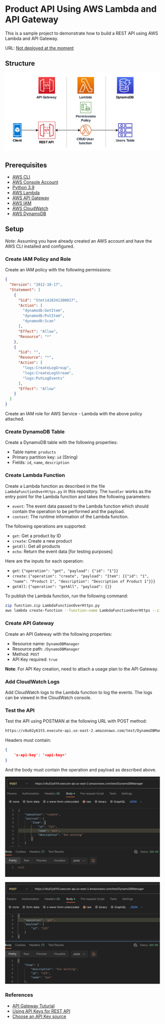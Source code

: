# Product API Using AWS Lambda and API Gateway

This is a sample project to demonstrate how to build a REST API using AWS Lambda and API Gateway.

URL: [Not deployed at the moment](https://v8u02y61t5.execute-api.us-east-2.amazonaws.com/test/DynamoDBManager)

## Structure

![Alt text](image.png)

## Prerequisites

* [AWS CLI](https://aws.amazon.com/cli/)
* [AWS Console Account](https://aws.amazon.com/console/)
* [Python 3.9](https://www.python.org/downloads/)
* [AWS Lambda](https://aws.amazon.com/lambda/)
* [AWS API Gateway](https://aws.amazon.com/api-gateway/)
* [AWS IAM](https://aws.amazon.com/iam/)
* [AWS CloudWatch](https://aws.amazon.com/cloudwatch/)
* [AWS DynamoDB](https://aws.amazon.com/dynamodb/)

## Setup

*Note:* Assuming you have already created an AWS account and have the AWS CLI installed and configured.

### Create IAM Policy and Role

Create an IAM policy with the following permissions:

```json
{
  "Version": "2012-10-17",
  "Statement": [
    {
      "Sid": "Stmt1428341300017",
      "Action": [
        "dynamodb:GetItem",
        "dynamodb:PutItem",
        "dynamodb:Scan"
      ],
      "Effect": "Allow",
      "Resource": "*"
    },
    {
      "Sid": "",
      "Resource": "*",
      "Action": [
        "logs:CreateLogGroup",
        "logs:CreateLogStream",
        "logs:PutLogEvents"
      ],
      "Effect": "Allow"
    }
  ]
}
```

Create an IAM role for AWS Service - Lambda with the above policy attached.

### Create DynamoDB Table

Create a DynamoDB table with the following properties:

* Table name: `products`
* Primary partition key: `id` (String)
* Fields: `id`, `name`, `description`

### Create Lambda Function

Create a Lambda function as described in the file `LambdaFunctionOverHttps.py` in this repository.
The `handler` works as the entry point for the Lambda function and takes the following parameters:

* `event`: The event data passed to the Lambda function which should contain the operation to be performed and the payload.
* `context`: The runtime information of the Lambda function.

The following operations are supported:

* `get`: Get a product by ID
* `create`: Create a new product
* `getAll`: Get all products
* `echo`: Return the event data [for testing purposes]

Here are the inputs for each operation:

* `get`: `{"operation": "get", "payload": {"id": "1"}}`
* `create`: `{"operation": "create", "payload": "Item": {{"id": "1", "name": "Product 1", "description": "Description of Product 1"}}}`
* `getAll`: `{"operation": "getAll", "payload": {}}`

To publish the Lambda function, run the following command:

```bash
zip function.zip LambdaFunctionOverHttps.py
aws lambda create-function --function-name LambdaFunctionOverHttps --zip-file fileb://function.zip --handler LambdaFunctionOverHttps.handler --runtime python3.9 --role <role-arn>
```

### Create API Gateway

Create an API Gateway with the following properties:

* Resource name: `DynamoDBManager`
* Resource path: `/DynamoDBManager`
* Method: `POST`
* API Key required: `true`

**Note**: For API Key creation, need to attach a usage plan to the API Gateway.

### Add CloudWatch Logs

Add CloudWatch logs to the Lambda function to log the events. The logs can be viewed in the CloudWatch console.

### Test the API

Test the API using POSTMAN at the following URL with POST method:

```bash
https://v8u02y61t5.execute-api.us-east-2.amazonaws.com/test/DynamoDBManager
```

Headers must contain:

```json
{
    'x-api-key': '<api-key>'
}
```

And the body must contain the operation and payload as described above.

![Create Operation](image-1.png)

![Get Operation](image-2.png)

### References

* [API Gateway Tuturial](https://docs.aws.amazon.com/lambda/latest/dg/services-apigateway-tutorial.html)
* [Using API Keys for REST API](https://medium.com/@fengliplatform/use-api-key-to-protect-your-rest-api-in-aws-api-gateway-1578f14b7db9)
* [Choose an API Key source](https://docs.aws.amazon.com/apigateway/latest/developerguide/api-gateway-api-key-source.html)
